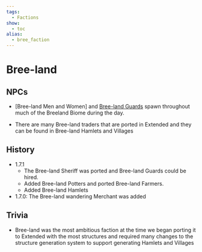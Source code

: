 ```yaml
---
tags:
  - Factions
show:
  - toc
alias:
  - bree_faction
---
```


####

# Bree-land

## NPCs
- [Bree-land Men and Women] and [Bree-land Guards](/Extended-Wiki/wiki/Bree-land_Guard) spawn throughout much of the Breeland Biome during the day.

- There are many Bree-land traders that are ported in Extended and they can be found in Bree-land Hamlets and Villages

## History
- 1.7.1
    - The Bree-land Sheriff was ported and Bree-land Guards could be hired. 
    - Added Bree-land Potters and ported Bree-land Farmers. 
    - Added Bree-land Hamlets
- 1.7.0: The Bree-land wandering Merchant was added

## Trivia

- Bree-land was the most ambitious faction at the time we began porting it to Extended with the most structures and required many changes to the structure generation system to support generating Hamlets and Villages